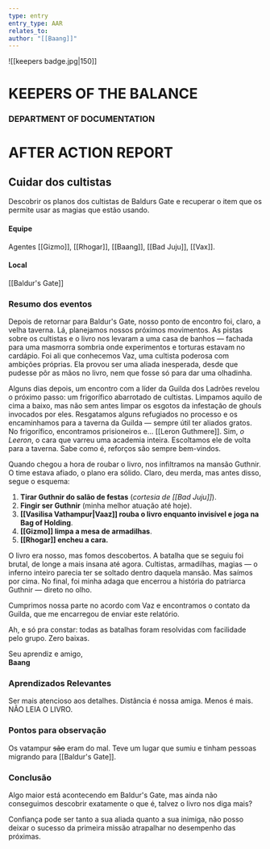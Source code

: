 ```yaml
---
type: entry
entry_type: AAR
relates_to: 
author: "[[Baang]]"
---
```

![[keepers badge.jpg|150]]
# KEEPERS OF THE BALANCE 
### DEPARTMENT OF DOCUMENTATION
# AFTER ACTION REPORT

## Cuidar dos cultistas
Descobrir os planos dos cultistas de Baldurs Gate e recuperar o item que os permite usar as magias que estão usando. 
#### Equipe
Agentes [[Gizmo]], [[Rhogar]], [[Baang]], [[Bad Juju]], [[Vax]].
#### Local
[[Baldur's Gate]]
### Resumo dos eventos

Depois de retornar para Baldur's Gate, nosso ponto de encontro foi, claro, a velha taverna. Lá, planejamos nossos próximos movimentos. As pistas sobre os cultistas e o livro nos levaram a uma casa de banhos — fachada para uma masmorra sombria onde experimentos e torturas estavam no cardápio. Foi ali que conhecemos Vaz, uma cultista poderosa com ambições próprias. Ela provou ser uma aliada inesperada, desde que pudesse pôr as mãos no livro, nem que fosse só para dar uma olhadinha.

Alguns dias depois, um encontro com a líder da Guilda dos Ladrões revelou o próximo passo: um frigorífico abarrotado de cultistas. Limpamos aquilo de cima a baixo, mas não sem antes limpar os esgotos da infestação de ghouls invocados por eles. Resgatamos alguns refugiados no processo e os encaminhamos para a taverna da Guilda — sempre útil ter aliados gratos. No frigorífico, encontramos prisioneiros e... [[Leron Guthmere]]. Sim, _o Leeron_, o cara que varreu uma academia inteira. Escoltamos ele de volta para a taverna. Sabe como é, reforços são sempre bem-vindos.

Quando chegou a hora de roubar o livro, nos infiltramos na mansão Guthnir. O time estava afiado, o plano era sólido. Claro, deu merda, mas antes disso, segue o esquema:

1. **Tirar Guthnir do salão de festas** (_cortesia de [[Bad Juju]]_).
2. **Fingir ser Guthnir** (minha melhor atuação até hoje).
3. **[[Vasilisa Vathampur|Vaaz]] rouba o livro enquanto invisível e joga na Bag of Holding**.
4. **[[Gizmo]] limpa a mesa de armadilhas**.
5. **[[Rhogar]] encheu a cara.**

O livro era nosso, mas fomos descobertos. A batalha que se seguiu foi brutal, de longe a mais insana até agora. Cultistas, armadilhas, magias — o inferno inteiro parecia ter se soltado dentro daquela mansão. Mas saímos por cima. No final, foi minha adaga que encerrou a história do patriarca Guthnir — direto no olho.

Cumprimos nossa parte no acordo com Vaz e encontramos o contato da Guilda, que me encarregou de enviar este relatório.

Ah, e só pra constar: todas as batalhas foram resolvidas com facilidade pelo grupo. Zero baixas.

Seu aprendiz e amigo,  
**Baang**

### Aprendizados Relevantes
Ser mais atencioso aos detalhes. 
Distância é nossa amiga.
Menos é mais.
NÃO LEIA O LIVRO.

### Pontos para observação
Os vatampur ~~são~~ eram do mal. Teve um lugar que sumiu e tinham pessoas migrando para [[Baldur's Gate]].

### Conclusão
Algo maior está acontecendo em Baldur's Gate, mas ainda não conseguimos descobrir exatamente o que é, talvez o livro nos diga mais?

Confiança pode ser tanto a sua aliada quanto a sua inimiga, não posso deixar o sucesso da primeira missão atrapalhar no desempenho das próximas.